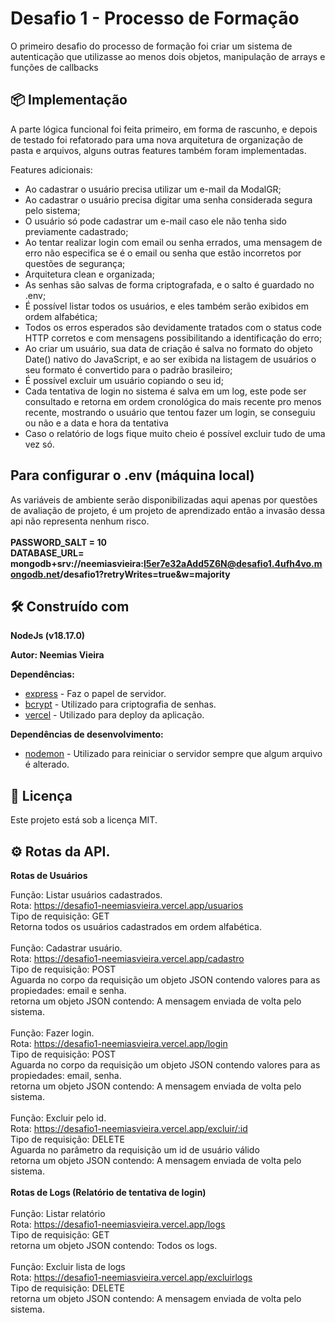 # Desafio 1 - Processo de Formação

O primeiro desafio do processo de formação foi criar um sistema de autenticação que utilizasse ao menos dois objetos, manipulação de arrays e funções de callbacks

## 📦 Implementação

A parte lógica funcional foi feita primeiro, em forma de rascunho, e depois de testado foi refatorado para uma nova arquitetura de organização de pasta e arquivos, alguns outras features também foram implementadas.

Features adicionais:
- Ao cadastrar o usuário precisa utilizar um e-mail da ModalGR;
- Ao cadastrar o usuário precisa digitar uma senha considerada segura pelo sistema;
- O usuário só pode cadastrar um e-mail caso ele não tenha sido previamente cadastrado;
- Ao tentar realizar login com email ou senha errados, uma mensagem de erro não especifica se é o email ou senha que estão incorretos por questões de segurança;
- Arquitetura clean e organizada;
- As senhas são salvas de forma criptografada, e o salto é guardado no .env;
- É possível listar todos os usuários, e eles também serão exibidos em ordem alfabética;
- Todos os erros esperados são devidamente tratados com o status code HTTP corretos e com mensagens possibilitando a identificação do erro;
- Ao criar um usuário, sua data de criação é salva no formato do objeto Date() nativo do JavaScript, e ao ser exibida na listagem de usuários o seu formato é convertido para o padrão brasileiro;
- É possível excluir um usuário copiando o seu id;
- Cada tentativa de login no sistema é salva em um log, este pode ser consultado e retorna em ordem cronológica do mais recente pro menos recente, mostrando o usuário que tentou fazer um login, se conseguiu ou não e a data e hora da tentativa
- Caso o relatório de logs fique muito cheio é possível excluir tudo de uma vez só.

## Para configurar o .env (máquina local)
As variáveis de ambiente serão disponibilizadas aqui apenas por questões de avaliação de projeto, é um projeto de aprendizado então a invasão dessa api não representa nenhum risco.<br><br>
<strong>PASSWORD_SALT = 10<br>
DATABASE_URL= mongodb+srv://neemiasvieira:l5er7e32aAdd5Z6N@desafio1.4ufh4vo.mongodb.net/desafio1?retryWrites=true&w=majority</strong>


## 🛠️ Construído com

<strong>NodeJs (v18.17.0)</strong>

<strong>Autor: Neemias Vieira</strong>

<strong>Dependências:</strong>

* [express](https://www.npmjs.com/package/express) - Faz o papel de servidor.
* [bcrypt](https://www.npmjs.com/package/bcrypt) - Utilizado para criptografia de senhas.
* [vercel](https://www.npmjs.com/package/vercel) - Utilizado para deploy da aplicação.

<strong>Dependências de desenvolvimento:</strong>

* [nodemon](https://www.npmjs.com/package/nodemon) - Utilizado para reiniciar o servidor sempre que algum arquivo é alterado.


## 📄 Licença

Este projeto está sob a licença MIT.

## ⚙️ Rotas da API.

<strong>Rotas de Usuários</strong>

Função: Listar usuários cadastrados.<br>
Rota: https://desafio1-neemiasvieira.vercel.app/usuarios<br>
Tipo de requisição: GET<br>
Retorna todos os usuários cadastrados em ordem alfabética.<br>
<br>
Função: Cadastrar usuário.<br>
Rota: https://desafio1-neemiasvieira.vercel.app/cadastro<br>
Tipo de requisição: POST<br>
Aguarda no corpo da requisição um objeto JSON contendo valores para as propiedades: email e senha.<br>
retorna um objeto JSON contendo: A mensagem enviada de volta pelo sistema.<br>
<br>
Função: Fazer login.<br>
Rota: https://desafio1-neemiasvieira.vercel.app/login<br>
Tipo de requisição: POST<br>
Aguarda no corpo da requisição um objeto JSON contendo valores para as propiedades: email, senha.<br>
retorna um objeto JSON contendo: A mensagem enviada de volta pelo sistema.<br>
<br>
Função: Excluir pelo id.<br>
Rota: https://desafio1-neemiasvieira.vercel.app/excluir/:id<br>
Tipo de requisição: DELETE<br>
Aguarda no parâmetro da requisição um id de usuário válido<br>
retorna um objeto JSON contendo: A mensagem enviada de volta pelo sistema.<br>
<br>
<strong>Rotas de Logs (Relatório de tentativa de login)</strong>
<br>
<br>
Função: Listar relatório<br>
Rota: https://desafio1-neemiasvieira.vercel.app/logs<br>
Tipo de requisição: GET<br>
retorna um objeto JSON contendo: Todos os logs.<br>
<br>
Função: Excluir lista de logs<br>
Rota: https://desafio1-neemiasvieira.vercel.app/excluirlogs<br>
Tipo de requisição: DELETE<br>
retorna um objeto JSON contendo: A mensagem enviada de volta pelo sistema.<br>
<br>

